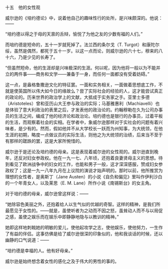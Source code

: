 十五　他的女性观

  

威尔逊的《培约德论》中，说着他自己的趣味性行的处所，是兴味颇深的。他说：——

  

“培约德以得之于母的天禀的舌辩，愉悦了为他之友的少数有福的人们。”

  

而培约德是短命的，五十一岁就死掉了。法兰西的条尔戈（T. Turgot）和康陀尔绥，虽然是偶然，都死于五十一岁。以这一点而论，则威尔逊的六十七，穆来的八十六，乃是少见的长寿了。

  

“但虽然短命，他的生涯却是兴味极深的生涯。何以呢，因为他将一般以为不能并立的两件事——商务和文学——兼备于一身，而任何一面都没有受着妨碍。”

  

这一点，是盎格鲁撒逊文化的特征罢。一面和实务相关，一面做着思想底工作，不就是使英国所以伟大如今日的缘故么？尝了实际社会的经验的人，这才能尝试真正的政论的。历来世界的政治学上的文献，大抵成于实务家之手。亚里士多德（Aristoteles）曾和亚历山大王参与政治的实际；马基雅惠利（Machiavelli）也是体验了意大利政治的表里之后，才发表他的政治论的。约翰穆勒在久为公司办事员的生活之间，编成了他的经济论和政治论。培约德也是银行的办事员，过着平板的生活，而观察着社会的实相。在学者中，象威尔逊那样对于实社会的问题有着兴味者，是少有的。然而，假如他并不从大学校长一跃而为州知事，为大统领，在他生涯的初期，略度一点做议员的实际生活，则他之为大统领的治绩，后来当不至于有那样的蹉跌的罢，这是大家所惋惜的。

威尔逊于是还论及培约德的母亲。这是表现着威尔逊的女性观的。威尔逊直到晚年，还反对妇女参政权。他在一九一七、八年顷，还抱着良妻贤母主义的思想。待到看见了欧洲战争中的妇女的工作，也能和男子一般，这才深深感服，赞成妇女参政权了；这是一九一八年九月在上议院的演说才始声明的。那时以前，他所推赏为理想的女性者，是奥斯丁（Jane Austen）的小说《自负和偏见》里叫作伊利沙白的一个年青女人，以及莱思（E. M. Lane）所作小说《南锡斯台》的女主角。

对于培约德的母亲，威尔逊曾这样说：——

  

“她除容色美丽之外，还抱着给人以生气似的优越的奇智。这样的精神，是我们所最愿见于女性的。——就是，虽使听者为之动而不因之怒，虽耸动人而不与以局促之感，虽使之娱乐而在娱乐中即静静地隐与以教训的精神。”

  

她即这样地刺戟她的明敏的爱儿，使他起攻学之志，使他娱乐，使他努力，一生作了有益的伴侣。这事仿佛是给了威尔逊很深的印象似的，他和我谈话的时候，还以幽静的口气说道：——

  

“培约德是幸福的人。他有好母亲。”

  

威尔逊是始终想念着女性的感化之及于伟大的男性的事的。